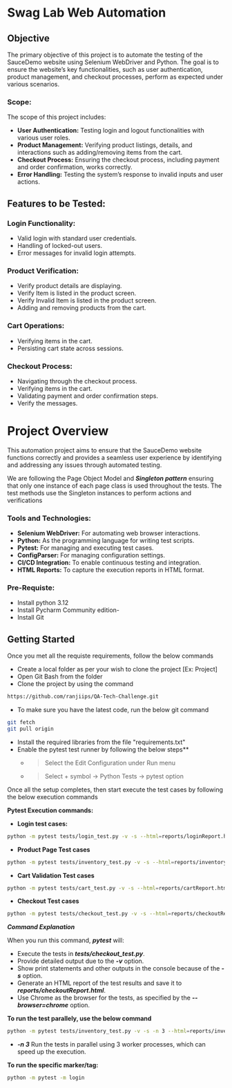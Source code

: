# Swag Lab Web Automation

## Objective

The primary objective of this project is to automate the testing of the SauceDemo website using Selenium WebDriver and Python. The goal is to ensure the website’s key functionalities, such as user authentication, product management, and checkout processes, perform as expected under various scenarios.

### Scope:
The scope of this project includes:

- **User Authentication:** Testing login and logout functionalities with various user roles.
- **Product Management:** Verifying product listings, details, and interactions such as adding/removing items from the cart.
- **Checkout Process:** Ensuring the checkout process, including payment and order confirmation, works correctly.
- **Error Handling:** Testing the system’s response to invalid inputs and user actions.


## Features to be Tested:
### Login Functionality:
* Valid login with standard user credentials.
* Handling of locked-out users.
* Error messages for invalid login attempts.
### Product Verification:
* Verify product details are displaying.
* Verify Item is listed in the product screen.
* Verify Invalid Item is listed in the product screen.
* Adding and removing products from the cart.
### Cart Operations:
* Verifying items in the cart.
* Persisting cart state across sessions.
### Checkout Process:
* Navigating through the checkout process.
* Verifying items in the cart.
* Validating payment and order confirmation steps.
* Verify the messages.

# Project Overview
This automation project aims to ensure that the SauceDemo website functions correctly and provides a seamless user experience by identifying and addressing any issues through automated testing.

We are following the Page Object Model and **_Singleton pattern_** ensuring that only one instance of each page class is used throughout the tests. The test methods use the Singleton instances to perform actions and verifications

### Tools and Technologies:
+ **Selenium WebDriver:** For automating web browser interactions.
+ **Python:** As the programming language for writing test scripts.
+ **Pytest:** For managing and executing test cases.
+ **ConfigParser:** For managing configuration settings.
+ **CI/CD Integration:** To enable continuous testing and integration.
+ **HTML Reports:** To capture the execution reports in HTML format.

### Pre-Requiste:
- Install python 3.12
- Install Pycharm Community edition- 
- Install Git

## Getting Started
Once you met all the requiste requirements, follow the below commands

* Create a local folder as per your wish to clone the project [Ex: Project]
* Open Git Bash from the folder
* Clone the project by using the command
```bash 
https://github.com/ranjiips/QA-Tech-Challenge.git 
```
* To make sure you have the latest code, run the below git command
```bash 
git fetch
git pull origin
```
* Install the required libraries from the file "requirements.txt"
* Enable the pytest test runner by following the below steps**
  * > Select the Edit Configuration under Run menu
  * > Select + symbol -> Python Tests -> pytest option

Once all the setup completes, then start execute the test cases by following the below execution commands

**Pytest Execution commands:**
- **Login test cases:** 
```bash 
python -m pytest tests/login_test.py -v -s --html=reports/loginReport.html  --browser=chrome
```
- **Product Page Test cases**
```bash 
python -m pytest tests/inventory_test.py -v -s --html=reports/inventoryReport.html  --browser=chrome
```
- **Cart Validation Test cases**
```bash 
python -m pytest tests/cart_test.py -v -s --html=reports/cartReport.html  --browser=chrome
```
- **Checkout Test cases**
```bash 
python -m pytest tests/checkout_test.py -v -s --html=reports/checkoutReport.html  --browser=chrome
```

***Command Explanation***

When you run this command, **_pytest_** will:

+ Execute the tests in **_tests/checkout_test.py_**.
+ Provide detailed output due to the **_-v_** option.
+ Show print statements and other outputs in the console because of the **_-s_** option.
+ Generate an HTML report of the test results and save it to **_reports/checkoutReport.html_**.
+ Use Chrome as the browser for the tests, as specified by the **_--browser=chrome_** option.

**To run the test parallely, use the below command** 
```bash 
python -m pytest tests/inventory_test.py -v -s -n 3 --html=reports/inventoryReport.html  --browser=chrome
```

* **_-n 3_** Run the tests in parallel using 3 worker processes, which can speed up the execution.

**To run the specific marker/tag:**
```bash 
python -m pytest -m login
```
